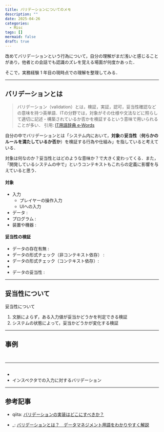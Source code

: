 ```yaml
---
title: バリデーションについてのメモ
description: ""
date: 2025-04-26
categories:
  - Misc
tags: []
mermaid: false
draft: true
---
```


改めてバリデーションという行為について，自分の理解がまだ浅いと感じることがあり，他者との会話でも認識のズレを覚える場面が何度かあった．

そこで，実務経験 1 年目の現時点での理解を整理してみる．

---
## バリデーションとは

> バリデーション（validation）とは，検証，実証，認可，妥当性確認などの意味を持つ英単語．ITの分野では，対象がその仕様や文法などに照らして適切に記述・構築されているか否かを検証するという意味で用いられることが多い．
> 引用: [IT用語辞典 e-Words](https://e-words.jp/w/%E3%83%90%E3%83%AA%E3%83%87%E3%83%BC%E3%82%B7%E3%83%A7%E3%83%B3.html)


自分の中でバリデーションとは「システム内において，**対象**の**妥当性**（**何らかのルールを満たしているか否か**）を検証する行為や仕組み」を指していると考えている．

対象は何なのか？妥当性とはどのような意味か？で大きく変わってくる．また，「開発しているシステムの中で」というコンテキストもこれらの定義に影響を与えていると思う．


#### 対象

- 入力
  - プレイヤーの操作入力
  - UIへの入力
- データ : 
- プログラム :
- 装置や機器 : 


#### 妥当性の検証

- データの存在有無 : 
- データの形式チェック（非コンテキスト依存） :
- データの形式チェック（コンテキスト依存）:
-  
- データの妥当性 : 


---
## 妥当性について

妥当性について

1. 文脈によらず，ある入力値が妥当かどうかを判定できる検証
2. システムの状態によって，妥当かどうかが変化する検証



---
## 事例


```cs



```



---
## 

- 
- インスペクタでの入力に対するバリデーション




---
## 参考記事
- qiita: [バリデーションの実装はどこにすべきか？](https://qiita.com/kotauchisunsun/items/e319e4c4b093d6add74b)

- _: [バリデーションとは？　データマネジメント用語をわかりやすく解説](https://www.nttdata-value.co.jp/glossary/validation)
